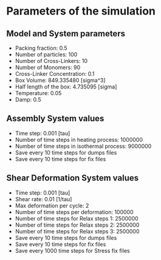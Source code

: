 # Parameters of the simulation


## Model and System parameters

- Packing fraction: 0.5
- Number of particles: 100
- Number of Cross-Linkers: 10
- Number of Monomers: 90
- Cross-Linker Concentration: 0.1
- Box Volume: 849.335480 [sigma^3]
- Half length of the box: 4.735095 [sigma]
- Temperature: 0.05
- Damp: 0.5

 ## Assembly System values 

- Time step: 0.001 [tau]
- Number of time steps in heating process: 1000000
- Number of time steps in isothermal process: 9000000
- Save every 10 time steps for dumps files
- Save every 10 time steps for fix files

 ## Shear Deformation System values 

- Time step: 0.001 [tau]
- Shear rate: 0.01 [1/tau]
- Max deformation per cycle: 2
- Number of time steps per deformation: 100000
- Number of time steps for Relax steps 1: 2500000
- Number of time steps for Relax steps 2: 2500000
- Number of time steps for Relax steps 3: 2500000
- Save every 10 time steps for dumps files
- Save every 10 time steps for fix files
- Save every 1000 time steps for Stress fix files
